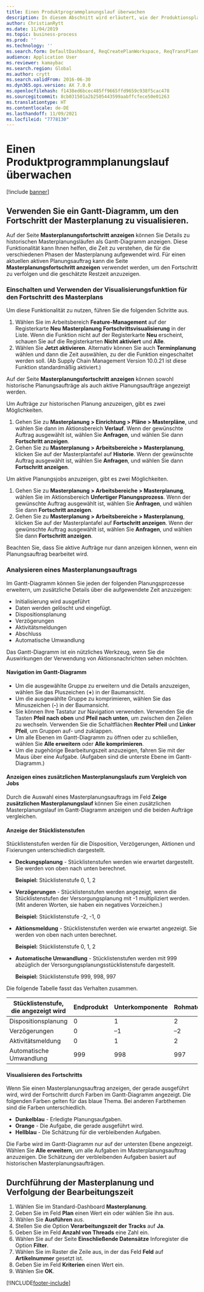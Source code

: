 ```yaml
---
title: Einen Produktprogrammplanungslauf überwachen
description: In diesem Abschnitt wird erläutert, wie der Produktionsplaner sehen kann, ob ein Masterplanungslauf läuft.
author: ChristianRytt
ms.date: 11/04/2019
ms.topic: business-process
ms.prod: ''
ms.technology: ''
ms.search.form: DefaultDashboard, ReqCreatePlanWorkspace, ReqTransPlanCard, SysQueryForm, InventItemIdLookupSimple, ReqLog, ReqProcessTaskTrace
audience: Application User
ms.reviewer: kamaybac
ms.search.region: Global
ms.author: crytt
ms.search.validFrom: 2016-06-30
ms.dyn365.ops.version: AX 7.0.0
ms.openlocfilehash: f1438ed6bcec485ff9665ffd9659c938f5cac478
ms.sourcegitcommit: 8cb031501a2b2505443599aabffcfece50e01263
ms.translationtype: HT
ms.contentlocale: de-DE
ms.lasthandoff: 11/09/2021
ms.locfileid: "7778130"
---
```

# <a name="monitor-a-master-planning-run"></a>Einen Produktprogrammplanungslauf überwachen

[!include [banner](../../includes/banner.md)]

## <a name="use-a-gantt-chart-to-visualize-master-planning-progress"></a>Verwenden Sie ein Gantt-Diagramm, um den Fortschritt der Masterplanung zu visualisieren.

Auf der Seite **Masterplanungsfortschritt anzeigen** können Sie Details zu historischen Masterplanungsläufen als Gantt-Diagramm anzeigen. Diese Funktionalität kann Ihnen helfen, die Zeit zu verstehen, die für die verschiedenen Phasen der Masterplanung aufgewendet wird. Für einen aktuellen aktiven Planungsauftrag kann die Seite **Masterplanungsfortschritt anzeigen** verwendet werden, um den Fortschritt zu verfolgen und die geschätzte Restzeit anzuzeigen.

### <a name="turn-on-and-use-the-master-plan-progress-visualization-feature"></a>Einschalten und Verwenden der Visualisierungsfunktion für den Fortschritt des Masterplans

Um diese Funktionalität zu nutzen, führen Sie die folgenden Schritte aus.

1. Wählen Sie im Arbeitsbereich **Feature-Management** auf der Registerkarte **Neu** **Masterplanung Fortschrittsvisualisierung** in der Liste. Wenn die Funktion nicht auf der Registerkarte **Neu** erscheint, schauen Sie auf die Registerkarten **Nicht aktiviert** und **Alle**.
1. Wählen Sie **Jetzt aktivieren**. Alternativ können Sie auch **Terminplanung** wählen und dann die Zeit auswählen, zu der die Funktion eingeschaltet werden soll. (Ab Supply Chain Management Version 10.0.21 ist diese Funktion standardmäßig aktiviert.)

Auf der Seite **Masterplanungsfortschritt anzeigen** können sowohl historische Planungsaufträge als auch aktive Planungsaufträge angezeigt werden. 

Um Aufträge zur historischen Planung anzuzeigen, gibt es zwei Möglichkeiten. 

1. Gehen Sie zu **Masterplanung \> Einrichtung \> Pläne \> Masterpläne**, und wählen Sie dann im Aktionsbereich **Verlauf**. Wenn der gewünschte Auftrag ausgewählt ist, wählen Sie **Anfragen**, und wählen Sie dann **Fortschritt anzeigen**.
1. Gehen Sie zu **Masterplanung \> Arbeitsbereiche \> Masterplanung**, klicken Sie auf der Masterplantafel auf **Historie**. Wenn der gewünschte Auftrag ausgewählt ist, wählen Sie **Anfragen**, und wählen Sie dann **Fortschritt anzeigen**.

Um aktive Planungsjobs anzuzeigen, gibt es zwei Möglichkeiten. 
1. Gehen Sie zu **Masterplanung \> Arbeitsbereiche \> Masterplanung**, wählen Sie im Aktionsbereich **Unfertiger Planungsprozess**. Wenn der gewünschte Auftrag ausgewählt ist, wählen Sie **Anfragen**, und wählen Sie dann **Fortschritt anzeigen**.
1. Gehen Sie zu **Masterplanung \> Arbeitsbereiche \> Masterplanung**, klicken Sie auf der Masterplantafel auf **Fortschritt anzeigen**. Wenn der gewünschte Auftrag ausgewählt ist, wählen Sie **Anfragen**, und wählen Sie dann **Fortschritt anzeigen**.

Beachten Sie, dass Sie aktive Aufträge nur dann anzeigen können, wenn ein Planungsauftrag bearbeitet wird.

### <a name="analyze-a-master-planning-job"></a>Analysieren eines Masterplanungsauftrags

Im Gantt-Diagramm können Sie jeden der folgenden Planungsprozesse erweitern, um zusätzliche Details über die aufgewendete Zeit anzuzeigen:

- Initialisierung wird ausgeführt
- Daten werden gelöscht und eingefügt.
- Dispositionsplanung
- Verzögerungen
- Aktivitätsmeldungen
- Abschluss
- Automatische Umwandlung

Das Gantt-Diagramm ist ein nützliches Werkzeug, wenn Sie die Auswirkungen der Verwendung von Aktionsnachrichten sehen möchten.

#### <a name="navigation-in-the-gantt-chart"></a>Navigation im Gantt-Diagramm

- Um die ausgewählte Gruppe zu erweitern und die Details anzuzeigen, wählen Sie das Pluszeichen (**+**) in der Baumansicht.
- Um die ausgewählte Gruppe zu komprimieren, wählen Sie das Minuszeichen (**-**) in der Baumansicht.
- Sie können Ihre Tastatur zur Navigation verwenden. Verwenden Sie die Tasten **Pfeil nach oben** und **Pfeil nach unten**, um zwischen den Zeilen zu wechseln. Verwenden Sie die Schaltflächen **Rechter Pfeil** und **Linker Pfeil**, um Gruppen auf- und zuklappen.
- Um alle Ebenen im Gantt-Diagramm zu öffnen oder zu schließen, wählen Sie **Alle erweitern** oder **Alle komprimieren**.
- Um die zugehörige Bearbeitungszeit anzuzeigen, fahren Sie mit der Maus über eine Aufgabe. (Aufgaben sind die unterste Ebene im Gantt-Diagramm.)

#### <a name="view-an-additional-master-planning-run-to-compare-jobs"></a>Anzeigen eines zusätzlichen Masterplanungslaufs zum Vergleich von Jobs

Durch die Auswahl eines Masterplanungsauftrags im Feld **Zeige zusätzlichen Masterplanungslauf** können Sie einen zusätzlichen Masterplanungslauf im Gantt-Diagramm anzeigen und die beiden Aufträge vergleichen.

#### <a name="bom-level-display"></a>Anzeige der Stücklistenstufen

Stücklistenstufen werden für die Disposition, Verzögerungen, Aktionen und Fixierungen unterschiedlich dargestellt.

- **Deckungsplanung** - Stücklistenstufen werden wie erwartet dargestellt. Sie werden von oben nach unten berechnet.

    **Beispiel:** Stücklistenstufe 0, 1, 2

- **Verzögerungen** - Stücklistenstufen werden angezeigt, wenn die Stücklistenstufen der Versorgungsplanung mit -1 multipliziert werden. (Mit anderen Worten, sie haben ein negatives Vorzeichen.)

    **Beispiel:** Stücklistenstufe -2, -1, 0

- **Aktionsmeldung** - Stücklistenstufen werden wie erwartet angezeigt. Sie werden von oben nach unten berechnet.

    **Beispiel:** Stücklistenstufe 0, 1, 2

- **Automatische Umwandlung** - Stücklistenstufen werden mit 999 abzüglich der Versorgungsplanungsstücklistenstufe dargestellt.

    **Beispiel:** Stücklistenstufe 999, 998, 997

Die folgende Tabelle fasst das Verhalten zusammen.

| Stücklistenstufe, die angezeigt wird | Endprodukt | Unterkomponente | Rohmaterial |
|---|---|---|---|
| Dispositionsplanung | 0 | 1 | 2 |
| Verzögerungen | 0 | –1 | –2 |
| Aktivitätsmeldung | 0 | 1 | 2 |
| Automatische Umwandlung | 999 | 998 | 997 |

#### <a name="visualize-progress"></a>Visualisieren des Fortschritts

Wenn Sie einen Masterplanungsauftrag anzeigen, der gerade ausgeführt wird, wird der Fortschritt durch Farben im Gantt-Diagramm angezeigt. Die folgenden Farben gelten für das blaue Thema. Bei anderen Farbthemen sind die Farben unterschiedlich.

- **Dunkelblau** - Erledigte Planungsaufgaben.
- **Orange** - Die Aufgabe, die gerade ausgeführt wird.
- **Hellblau** - Die Schätzung für die verbleibenden Aufgaben.

Die Farbe wird im Gantt-Diagramm nur auf der untersten Ebene angezeigt. Wählen Sie **Alle erweitern**, um alle Aufgaben im Masterplanungsauftrag anzuzeigen. Die Schätzung der verbleibenden Aufgaben basiert auf historischen Masterplanungsaufträgen.

## <a name="run-master-planning-and-track-processing-time"></a>Durchführung der Masterplanung und Verfolgung der Bearbeitungszeit

1. Wählen Sie im Standard-Dashboard **Masterplanung**.
1. Geben Sie im Feld **Plan** einen Wert ein oder wählen Sie ihn aus.
1. Wählen Sie **Ausführen** aus.
1. Stellen Sie die Option **Verarbeitungszeit der Tracks** auf **Ja**.
1. Geben Sie im Feld **Anzahl von Threads** eine Zahl ein.
1. Wählen Sie auf der Seite **Einschließende Datensätze** Inforegister die Option **Filter**.
1. Wählen Sie im Raster die Zeile aus, in der das Feld **Feld** auf **Artikelnummer** gesetzt ist.
1. Geben Sie im Feld **Kriterien** einen Wert ein.
1. Wählen Sie **OK**.


[!INCLUDE[footer-include](../../../includes/footer-banner.md)]